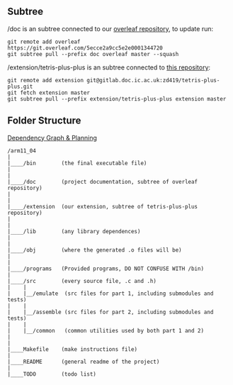 ## Subtree

/doc is an subtree connected to our [overleaf repository](https://www.overleaf.com/4289975884mvfmsjfdbbyf), to update run:

    git remote add overleaf https://git.overleaf.com/5ecce2a9cc5e2e0001344720
    git subtree pull --prefix doc overleaf master --squash

/extension/tetris-plus-plus is an subtree connected to [this repository](https://gitlab.doc.ic.ac.uk/zd419/tetris-plus-plus):

    git remote add extension git@gitlab.doc.ic.ac.uk:zd419/tetris-plus-plus.git
    git fetch extension master
    git subtree pull --prefix extension/tetris-plus-plus extension master

## Folder Structure

[Dependency Graph & Planning](https://drive.google.com/drive/folders/1grtk0Vnl6vUNuBGqPvI5pR31Esl_z2pb?usp=sharing)

    /arm11_04
    |
    |____/bin        (the final executable file)
    |
    |
    |____/doc        (project documentation, subtree of overleaf repository)
    |
    |
    |____/extension  (our extension, subtree of tetris-plus-plus repository)
    |
    |
    |____/lib        (any library dependences)
    |
    |
    |____/obj        (where the generated .o files will be)
    |
    |
    |____/programs   (Provided programs, DO NOT CONFUSE WITH /bin)
    |
    |____/src        (every source file, .c and .h)
    |    |
    |    |__/emulate  (src files for part 1, including submodules and tests)
    |    |
    |    |__/assemble (src files for part 2, including submodules and tests)
    |    |
    |    |__/common   (common utilities used by both part 1 and 2)
    |
    |
    |____Makefile    (make instructions file)
    |
    |____README      (general readme of the project)
    |
    |____TODO        (todo list)
